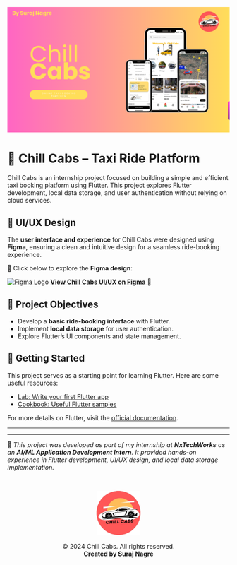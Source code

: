 ![Chill Cabs Logo](https://github.com/kurai-sx/Chill-Cabs/blob/main/Chill%20GitHub.png) 

# 🚖 Chill Cabs – Taxi Ride Platform  

Chill Cabs is an internship project focused on building a simple and efficient taxi booking platform using Flutter. This project explores Flutter development, local data storage, and user authentication without relying on cloud services.  

## 🎨 UI/UX Design  
The **user interface and experience** for Chill Cabs were designed using **Figma**, ensuring a clean and intuitive design for a seamless ride-booking experience.  

📌 Click below to explore the **Figma design**:  

[![Figma Logo](https://upload.wikimedia.org/wikipedia/commons/thumb/3/33/Figma-logo.svg/20px-Figma-logo.svg.png)](https://www.figma.com/design/q8PXy2xcSKeTzNK64rAUgm/Taxi-Ride-Platform?node-id=0-1&t=M9jRPdr4tiAwLsCl-1) [**View Chill Cabs UI/UX on Figma** 🚀](https://www.figma.com/design/q8PXy2xcSKeTzNK64rAUgm/Taxi-Ride-Platform?node-id=0-1&t=M9jRPdr4tiAwLsCl-1)  



## 📌 Project Objectives  
- Develop a **basic ride-booking interface** with Flutter.  
- Implement **local data storage** for user authentication.  
- Explore Flutter’s UI components and state management.  

## 🚀 Getting Started  

This project serves as a starting point for learning Flutter. Here are some useful resources:  

- [Lab: Write your first Flutter app](https://docs.flutter.dev/get-started/codelab)  
- [Cookbook: Useful Flutter samples](https://docs.flutter.dev/cookbook)  

For more details on Flutter, visit the [official documentation](https://docs.flutter.dev/).  

---  
---  

🔹 *This project was developed as part of my internship at **NxTechWorks** as an **AI/ML Application Development Intern**. It provided hands-on experience in Flutter development, UI/UX design, and local data storage implementation.*  

<br>  

<p align="center">
  <img src="https://github.com/kurai-sx/Chill-Cabs/blob/main/logo.png" alt="Chill Cabs Logo" width="100">
</p>


<p align="center">
  &copy; 2024 Chill Cabs. All rights reserved. 
  <br> <strong>Created by Suraj Nagre</strong>
</p>

